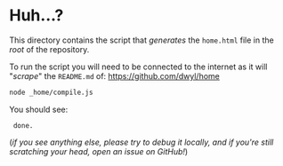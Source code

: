 # Huh...?

This directory contains the script that _generates_ the `home.html` file
in the _root_ of the repository.

To run the script you will need to be connected to the internet
as it will "_scrape_" the `README.md` of: https://github.com/dwyl/home

```sh
node _home/compile.js
```

You should see:
```
 done.
```

(_if you see anything else, please try to debug it locally,
  and if you're still scratching your head, open an issue on GitHub!_)
